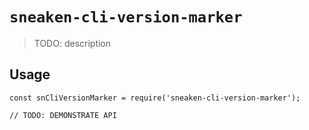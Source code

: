 # `sneaken-cli-version-marker`

> TODO: description

## Usage

```
const snCliVersionMarker = require('sneaken-cli-version-marker');

// TODO: DEMONSTRATE API
```
